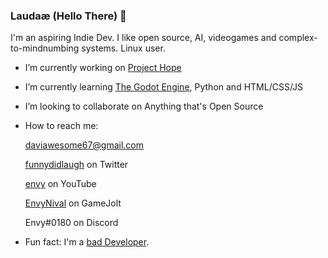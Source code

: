 ### Laudaæ (Hello There) 👋
I'm an aspiring Indie Dev. I like open source, AI, videogames and complex-to-mindnumbing systems.
Linux user.

<!--
**envyniv/envyniv** is a ✨ _special_ ✨ repository because its `README.md` (this file) appears on your GitHub profile.
-->
- I’m currently working on [Project Hope](https://github.com/envyniv/Project-Hope)
- I’m currently learning [The Godot Engine](godotengine.com), Python and HTML/CSS/JS
- I’m looking to collaborate on Anything that's Open Source
- How to reach me:

  daviawesome67@gmail.com
  
  [funnydidlaugh](https://twitter.com/funnydidlaugh) on Twitter
  
  [envy](https://www.youtube.com/channel/UCErwEdNhRLN10PUkJXOAbpQ) on YouTube
  
  [EnvyNival](https://gamejolt.com/@EnvyNival) on GameJolt
  
  Envy#0180 on Discord
  
- Fun fact: I'm a [bad Developer](https://imgur.com/a/YSIaJr3).


